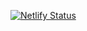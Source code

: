 [![Netlify Status](https://api.netlify.com/api/v1/badges/0e2ba2d5-cc22-40aa-9e56-89d102d758c3/deploy-status)](https://app.netlify.com/sites/franciscanosnaprovidencia/deploys)
